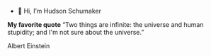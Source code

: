 - 👋 Hi, I’m Hudson Schumaker 

**My favorite quote**
“Two things are infinite: the universe and human stupidity; and I'm not sure about the universe.”

Albert Einstein

<!---
HudsonLSchumaker/HudsonLSchumaker is a ✨ special ✨ repository because its `README.md` (this file) appears on your GitHub profile.
You can click the Preview link to take a look at your changes.
--->

